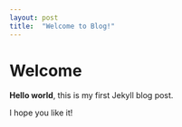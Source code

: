 ```yaml
---
layout: post
title:  "Welcome to Blog!"
---
```


# Welcome

**Hello world**, this is my first Jekyll blog post.

I hope you like it!
